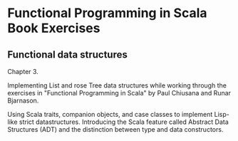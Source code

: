 # Functional Programming in Scala Book Exercises

## Functional data structures

Chapter 3.

Implementing List and rose Tree data structures while working
through the exercises in  "Functional Programming in Scala"
by Paul Chiusana and Runar Bjarnason.

Using Scala traits, companion objects, and case classes to
implement Lisp-like strict datastructures.  Introducing
the Scala feature called Abstract Data Structures (ADT) and
the distinction between type and data constructors.
